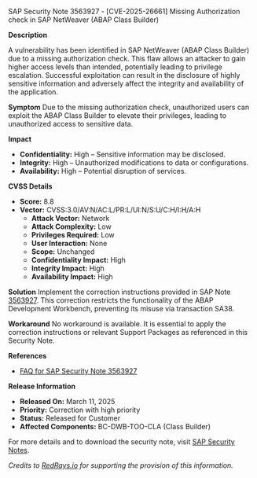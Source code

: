 SAP Security Note 3563927 - [CVE-2025-26661] Missing Authorization check in SAP NetWeaver (ABAP Class Builder)

**Description**

A vulnerability has been identified in SAP NetWeaver (ABAP Class Builder) due to a missing authorization check. This flaw allows an attacker to gain higher access levels than intended, potentially leading to privilege escalation. Successful exploitation can result in the disclosure of highly sensitive information and adversely affect the integrity and availability of the application.

**Symptom**
Due to the missing authorization check, unauthorized users can exploit the ABAP Class Builder to elevate their privileges, leading to unauthorized access to sensitive data.

**Impact**
- **Confidentiality:** High – Sensitive information may be disclosed.
- **Integrity:** High – Unauthorized modifications to data or configurations.
- **Availability:** High – Potential disruption of services.

**CVSS Details**
- **Score:** 8.8
- **Vector:** CVSS:3.0/AV:N/AC:L/PR:L/UI:N/S:U/C:H/I:H/A:H
  - **Attack Vector:** Network
  - **Attack Complexity:** Low
  - **Privileges Required:** Low
  - **User Interaction:** None
  - **Scope:** Unchanged
  - **Confidentiality Impact:** High
  - **Integrity Impact:** High
  - **Availability Impact:** High

**Solution**
Implement the correction instructions provided in SAP Note [3563927](https://me.sap.com/notes/3563927). This correction restricts the functionality of the ABAP Development Workbench, preventing its misuse via transaction SA38.

**Workaround**
No workaround is available. It is essential to apply the correction instructions or relevant Support Packages as referenced in this Security Note.

**References**
- [FAQ for SAP Security Note 3563927](https://me.sap.com/notes/3563915)

**Release Information**
- **Released On:** March 11, 2025
- **Priority:** Correction with high priority
- **Status:** Released for Customer
- **Affected Components:** BC-DWB-TOO-CLA (Class Builder)

For more details and to download the security note, visit [SAP Security Notes](https://me.sap.com/notes/3563927).

*Credits to [RedRays.io](https://redrays.io) for supporting the provision of this information.*